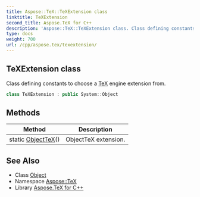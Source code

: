 ```yaml
---
title: Aspose::TeX::TeXExtension class
linktitle: TeXExtension
second_title: Aspose.TeX for C++
description: 'Aspose::TeX::TeXExtension class. Class defining constants to choose a TeX engine extension from in C++.'
type: docs
weight: 700
url: /cpp/aspose.tex/texextension/
---
```

## TeXExtension class


Class defining constants to choose a [TeX](../) engine extension from.

```cpp
class TeXExtension : public System::Object
```

## Methods

| Method | Description |
| --- | --- |
| static [ObjectTeX](./objecttex/)() | ObjectTeX extension. |
## See Also

* Class [Object](../../system/object/)
* Namespace [Aspose::TeX](../)
* Library [Aspose.TeX for C++](../../)
